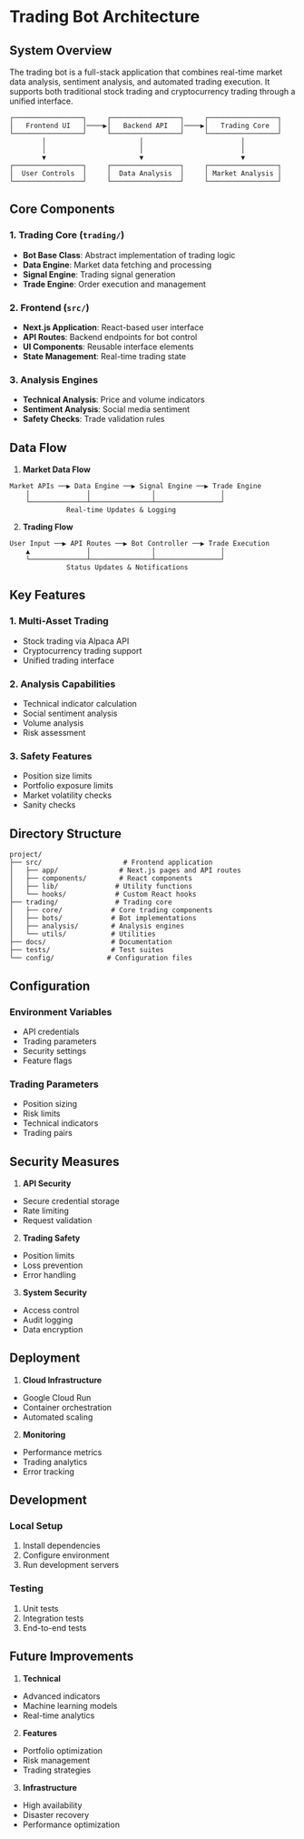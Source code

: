 # Trading Bot Architecture

## System Overview

The trading bot is a full-stack application that combines real-time market data analysis, sentiment analysis, and automated trading execution. It supports both traditional stock trading and cryptocurrency trading through a unified interface.

```
┌─────────────────┐     ┌─────────────────┐     ┌─────────────────┐
│   Frontend UI   │────▶│   Backend API   │────▶│   Trading Core  │
└─────────────────┘     └─────────────────┘     └─────────────────┘
        │                       │                        │
        │                       │                        │
        ▼                       ▼                        ▼
┌─────────────────┐     ┌─────────────────┐     ┌─────────────────┐
│  User Controls  │     │  Data Analysis  │     │ Market Analysis │
└─────────────────┘     └─────────────────┘     └─────────────────┘
```

## Core Components

### 1. Trading Core (`trading/`)
- **Bot Base Class**: Abstract implementation of trading logic
- **Data Engine**: Market data fetching and processing
- **Signal Engine**: Trading signal generation
- **Trade Engine**: Order execution and management

### 2. Frontend (`src/`)
- **Next.js Application**: React-based user interface
- **API Routes**: Backend endpoints for bot control
- **UI Components**: Reusable interface elements
- **State Management**: Real-time trading state

### 3. Analysis Engines
- **Technical Analysis**: Price and volume indicators
- **Sentiment Analysis**: Social media sentiment
- **Safety Checks**: Trade validation rules

## Data Flow

1. **Market Data Flow**
```
Market APIs ──▶ Data Engine ──▶ Signal Engine ──▶ Trade Engine
    │              │               │                │
    └──────────────┴───────────────┴────────────────┘
              Real-time Updates & Logging
```

2. **Trading Flow**
```
User Input ──▶ API Routes ──▶ Bot Controller ──▶ Trade Execution
    ▲              │               │                │
    └──────────────┴───────────────┴────────────────┘
              Status Updates & Notifications
```

## Key Features

### 1. Multi-Asset Trading
- Stock trading via Alpaca API
- Cryptocurrency trading support
- Unified trading interface

### 2. Analysis Capabilities
- Technical indicator calculation
- Social sentiment analysis
- Volume analysis
- Risk assessment

### 3. Safety Features
- Position size limits
- Portfolio exposure limits
- Market volatility checks
- Sanity checks

## Directory Structure

```
project/
├── src/                    # Frontend application
│   ├── app/               # Next.js pages and API routes
│   ├── components/        # React components
│   ├── lib/              # Utility functions
│   └── hooks/            # Custom React hooks
├── trading/              # Trading core
│   ├── core/            # Core trading components
│   ├── bots/            # Bot implementations
│   ├── analysis/        # Analysis engines
│   └── utils/           # Utilities
├── docs/                # Documentation
├── tests/               # Test suites
└── config/             # Configuration files
```

## Configuration

### Environment Variables
- API credentials
- Trading parameters
- Security settings
- Feature flags

### Trading Parameters
- Position sizing
- Risk limits
- Technical indicators
- Trading pairs

## Security Measures

1. **API Security**
- Secure credential storage
- Rate limiting
- Request validation

2. **Trading Safety**
- Position limits
- Loss prevention
- Error handling

3. **System Security**
- Access control
- Audit logging
- Data encryption

## Deployment

1. **Cloud Infrastructure**
- Google Cloud Run
- Container orchestration
- Automated scaling

2. **Monitoring**
- Performance metrics
- Trading analytics
- Error tracking

## Development

### Local Setup
1. Install dependencies
2. Configure environment
3. Run development servers

### Testing
1. Unit tests
2. Integration tests
3. End-to-end tests

## Future Improvements

1. **Technical**
- Advanced indicators
- Machine learning models
- Real-time analytics

2. **Features**
- Portfolio optimization
- Risk management
- Trading strategies

3. **Infrastructure**
- High availability
- Disaster recovery
- Performance optimization 
